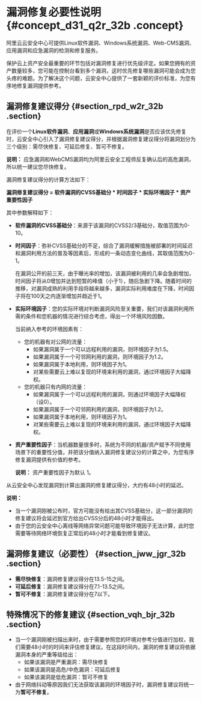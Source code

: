 # 漏洞修复必要性说明 {#concept_d31_q2r_32b .concept}

阿里云云安全中心可提供Linux软件漏洞、Windows系统漏洞、Web-CMS漏洞、应用漏洞和应急漏洞的检测和修复服务。

保护云上资产安全最重要的环节包括对漏洞修复进行优先级评定。如果您拥有的资产数量较多，您可能在控制台看到多个漏洞，这时优先修复哪些漏洞可能会成为您头疼的难题。为了解决这个问题，云安全中心提供了一套新颖的评价标准，为您有序地修复漏洞提供参考。

## 漏洞修复建议得分 {#section_rpd_w2r_32b .section}

在评价一个**Linux软件漏洞**、**应用漏洞**或**Windows系统漏洞**是否应该优先修复时，云安全中心引入了漏洞修复建议得分，并根据漏洞修复建议得分将漏洞划分为三个级别：需尽快修复、可延后修复、暂可不修复。

**说明：** 应急漏洞和WebCMS漏洞均为阿里云安全工程师反复确认后的高危漏洞，所以统一建议您尽快修复。

漏洞修复建议得分的计算方法如下：

**漏洞修复建议得分 = 软件漏洞的CVSS基础分 \* 时间因子 \* 实际环境因子 \* 资产重要性因子**

其中参数解释如下：

-   **软件漏洞的CVSS基础分**：来源于该漏洞的CVSS2/3基础分，取值范围为0-10。
-   **时间因子**：弥补CVSS基础分的不足，综合了漏洞缓解措施被部署的时间延迟和漏洞利用方法的普及等因素后，形成的一条动态变化曲线，其取值范围为0-1。

    在漏洞公开的前三天，由于曝光率的增加，该漏洞被利用的几率会急剧增加，时间因子将从0增加并达到短暂的峰值（小于1），随后急剧下降。随着时间的推移，对漏洞成熟的利用手段将越来越多，漏洞实际利用难度在下降，时间因子将在100天之内逐渐增加并趋近于1。

-   **实际环境因子**：您的实际环境对判断漏洞风险至关重要，我们对该漏洞利用所需的条件和您机器的情况进行综合考虑，得出一个环境风险因数。

    当前纳入参考的环境因素有：

    -   您的机器有对公网的流量：
        -   如果漏洞属于一个可以远程利用的漏洞，则环境因子为1.5。
        -   如果漏洞属于一个可邻网利用的漏洞，则环境因子为1.2。
        -   如果漏洞属于本地利用，则环境因子为1。
        -   对某些需要云上难以复现的环境来利用的漏洞，通过环境因子大幅降权。
    -   您的机器只有内网的流量：
        -   如果漏洞属于一个可以远程利用的漏洞，则通过环境因子大幅降权（设0）。
        -   如果漏洞属于一个可邻网利用的漏洞，则环境因子为1.2。
        -   如果漏洞属于本地利用，则环境因子为1。
        -   对某些需要云上难以复现的环境来利用的漏洞，通过环境因子大幅降权。
-   **资产重要性因子**：当机器数量很多时，系统为不同的机器/资产赋予不同使用场景下的重要性分值，并把该分值纳入漏洞修复建议分的计算之中，为您有序修复漏洞提供有价值的参考。

    **说明：** 资产重要性因子为默认 1。


从云安全中心发现漏洞到计算出漏洞的修复建议得分，大约有48小时的延迟。

**说明：** 

-   当一个漏洞刚被公布时，官方可能没有给出其CVSS基础分，这一部分漏洞的修复建议将会延迟到官方给出CVSS分后的48小时才能得出。
-   由于您的云安全中心离线等网络异常问题可能导致环境因子无法计算，此时您需要等待网络环境恢复正常后的48小时才能看到修复建议。

## 漏洞修复建议（必要性） {#section_jww_jgr_32b .section}

-   **需尽快修复**：漏洞修复建议得分在13.5-15之间。
-   **可延后修复**：漏洞修复建议得分在7.1-13.5之间。
-   **暂可不修复**：漏洞修复建议得分在7以下。

## 特殊情况下的修复建议 {#section_vqh_bjr_32b .section}

-   当一个漏洞刚被扫描出来时，由于需要参照您的环境对参考分值进行加权，我们需要48小时的时间来评估修复建议。在这段时间内，漏洞的修复建议将依据漏洞本身的严重等级给出：
    -   如果该漏洞是严重漏洞：需尽快修复
    -   如果该漏洞是高危/中危漏洞：可延后修复
    -   如果该漏洞是低危漏洞：暂可不修复
-   由于网络抖动等原因我们无法获取该漏洞的环境因子时，漏洞修复建议将统一为**暂可不修复**。

